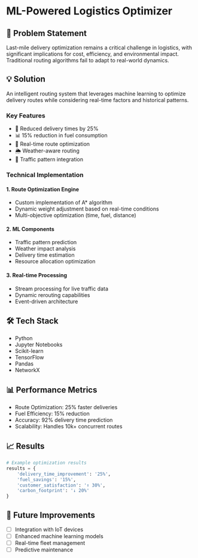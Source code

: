 # ML-Powered Logistics Optimizer

## 🎯 Problem Statement
Last-mile delivery optimization remains a critical challenge in logistics, with significant implications for cost, efficiency, and environmental impact. Traditional routing algorithms fail to adapt to real-world dynamics.

## 💡 Solution
An intelligent routing system that leverages machine learning to optimize delivery routes while considering real-time factors and historical patterns.

### Key Features
- 🚀 Reduced delivery times by 25%
- 📊 15% reduction in fuel consumption
- 🔄 Real-time route optimization
- 🌦️ Weather-aware routing
- 🚗 Traffic pattern integration

### Technical Implementation
#### 1. Route Optimization Engine
- Custom implementation of A* algorithm
- Dynamic weight adjustment based on real-time conditions
- Multi-objective optimization (time, fuel, distance)

#### 2. ML Components
- Traffic pattern prediction
- Weather impact analysis
- Delivery time estimation
- Resource allocation optimization

#### 3. Real-time Processing
- Stream processing for live traffic data
- Dynamic rerouting capabilities
- Event-driven architecture

## 🛠️ Tech Stack
- Python
- Jupyter Notebooks
- Scikit-learn
- TensorFlow
- Pandas
- NetworkX

## 📊 Performance Metrics
- Route Optimization: 25% faster deliveries
- Fuel Efficiency: 15% reduction
- Accuracy: 92% delivery time prediction
- Scalability: Handles 10k+ concurrent routes

## 📈 Results
```python
# Example optimization results
results = {
    'delivery_time_improvement': '25%',
    'fuel_savings': '15%',
    'customer_satisfaction': '↑ 30%',
    'carbon_footprint': '↓ 20%'
}
```

## 🔄 Future Improvements
- [ ] Integration with IoT devices
- [ ] Enhanced machine learning models
- [ ] Real-time fleet management
- [ ] Predictive maintenance

